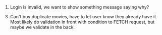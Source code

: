 1. Login is invalid, we want to show something message saying why?

<!-- 2. We have MOVIES and HOMEPAGE: Right now both doing same thing. Do we want to delete or do more stuff with one of them? -->

3. Can't buy duplicate movies, have to let user know they already have it. Most likely do validation in front with condition to FETCH request, 
  but maybe we validate in the back.
